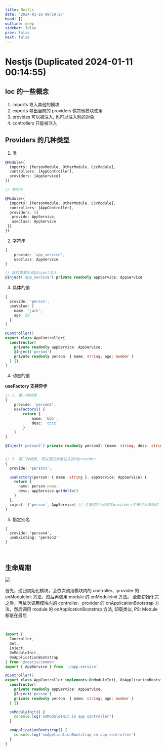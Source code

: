 ```yaml
---
title: Nestjs
date: '2024-01-10 09:19:27'
head: []
outline: deep
sidebar: false
prev: false
next: false
---
```


# Nestjs (Duplicated 2024-01-11 00:14:55)

## Ioc 的一些概念

1. imports 导入其他的模块
2. exports  导出当前的 providers 供其他模块使用
3. provides  可以被注入, 也可以注入别的对象
4. controllers 只能被注入

## Providers 的几种类型

1. 类

```typescript
@Module({
  imports: [PersonModule, OtherModule, CccModule],
  controllers: [AppController],
  providers: [AppService]
})

// 等同于

@Module({
  imports: [PersonModule, OtherModule, CccModule],
  controllers: [AppController],
  providers: [{
   provide: AppService,
   useClass: AppService
 }]
})
```

2. 字符串

```typescript
{
    provide: 'app_service',
    useClass: AppService
}

// 此时需要手动@Inject注入
@Inject('app_service') private readonly appService: AppService
```

3. 具体的值

```typescript
{
  provide: 'person',
  useValue: {
    name: 'jack',
    age: 20
  }
}

@Controller()
export class AppController{
  constructor(
    private readonly appService: AppService,
    @Inject('person')
    private readonly person: { name: string; age: number }
  ) {}
}
```

4. 动态的值

<span style="font-weight: bold;" data-type="strong">useFactory 支持异步</span>

```typescript
// 1. 第一种场景
{
    provide: 'person2',
    useFactory() {
        return {
            name: 'bbb',
            desc: 'cccc'
        }
    }
}

@Inject('person2') private readonly person2: {name: string, desc: string}


// 2. 第二种场景, 可以通过参数注入别的provider
{
  provide: 'person3',

  useFactory(person: { name: string }, appService: AppService) {
    return {
      name: person.name,
      desc: appService.getHello()
    }
  },
  inject: ['person', AppService] // 注意这2个必须在providers中被引入声明过
}
```

5. 指定别名

```
{
  provide: 'person4',
  useExisting: 'person2'
}
```

‍

## 生命周期

​![](http://www.kdocs.cn/api/v3/office/copy/SzdjMVBabGhFb29QWTlqWE5TdmlVSmVtRFdsc0sxNXRmZXBXT2RyZ3didG1xcUlnc0Y3bDlhajUyWkFGVEJ6aGhXcllLOE1uMGw1cTBqM0hBeW44YnRBQ2FpUnQzYWVxNGF5UkxFbnhzK2cxS0VyaFpmc3N5WTBUZ3RtYitiSVBscW9kSkErQW5HYTZiREJmdVhabUZIMnZpYjJaU2h6VERaWm5QM041S3VPME5pQmxTOVRTaklPNVgzdURXcXl3cGxzZDFQRlhiRm5qa0lDQTBUMWhBSit5bndJdHk3VWRQZkJCamRVQnNTcFZweWFEQ3FjOW81VVpsL2tVakNVYldETmtpL3hUSUJBPQ==/attach/object/PJTK4BIAGE?)​

首先，递归初始化模块，会依次调用模块内的 controller、provider 的 onModuleInit 方法，然后再调用 module 的 onModuleInit 方法。 全部初始化完之后，再依次调用模块内的 controller、provider 的 onApplicationBootstrap 方法，然后调用 module 的 onApplicationBootstrap 方法, 卸载类似, PS: Module 都是在最后

‍

```typescript
import {
  Controller,
  Get,
  Inject,
  OnModuleInit,
  OnApplicationBootstrap
} from '@nestjs/common'
import { AppService } from './app.service'

@Controller()
export class AppController implements OnModuleInit, OnApplicationBootstrap {
  constructor(
    private readonly appService: AppService,
    @Inject('person')
    private readonly person: { name: string; age: number }
  ) {}

  onModuleInit() {
    console.log('onModuleInit in app controller')
  }

  onApplicationBootstrap() {
    console.log('onApplicationBootstrap in app controller')
  }
}
```

‍
